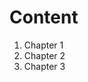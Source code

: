 <!Doctype html>
<html>
  <head>
    <title>All Java</title>
  </head>
  <body>
    <h1>Content</h1>
    <ol>
      <li>Chapter 1</li>
      <li>Chapter 2</li>
      <li>Chapter 3</li>
    </ol>
  </body>
  
</html>
  
